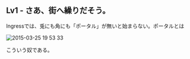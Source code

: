 ## Lv1 - さあ、街へ繰りだそう。

Ingressでは、兎にも角にも「ポータル」が無いと始まらない。ポータルとは

![2015-03-25 19 53 33](https://cloud.githubusercontent.com/assets/3695092/6823148/d52cf026-d328-11e4-83eb-59374a12c929.png)

こういう奴である。
